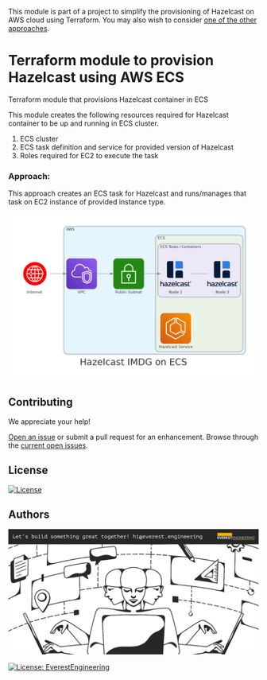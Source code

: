 This module is part of a project to simplify the provisioning of Hazelcast on AWS cloud using Terraform. You may also wish to consider [one of the other approaches](https://github.com/everest-engineering/terraform-aws-hazelcast).

# Terraform module to provision Hazelcast using AWS ECS

Terraform module that provisions Hazelcast container in ECS

This module creates the following resources required for Hazelcast container to be up and running in ECS cluster. 

1. ECS cluster
2. ECS task definition and service for provided version of Hazelcast
3. Roles required for EC2 to execute the task

### Approach: 

This approach creates an ECS task for Hazelcast and runs/manages that task on EC2 instance of provided instance type.

![Architecture](/diagrams/hazelcast_imdg_on_ecs.png?raw=true)

## Contributing
We appreciate your help!
 
[Open an issue](https://github.com/everest-engineering/terraform-aws-hazelcast-ecs/issues/new/choose) or submit a pull request for an enhancement. 
Browse through the 
[current open issues](https://github.com/everest-engineering/terraform-aws-hazelcast-ecs/issues).

## License
[![License](https://img.shields.io/badge/License-Apache%202.0-blue.svg)](https://opensource.org/licenses/Apache-2.0)

## Authors
[![Alt text](https://github.com/everest-engineering/terraform-aws-mongodb-ecs/blob/master/images/banner.png?raw=true)](https://everest.engineering)

[![License: EverestEngineering](https://img.shields.io/badge/Copyright%20%C2%A9-EVERESTENGINEERING-blue)](https://everest.engineering)
